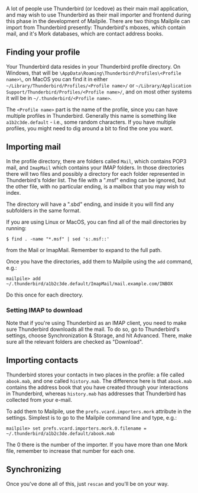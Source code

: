 A lot of people use Thunderbird (or Icedove) as their main mail application, and may wish to use Thunderbird as their mail importer and frontend during this phase in the development of Mailpile. There are two things Mailpile can import from Thunderbird presently: Thunderbird's mboxes, which contain mail, and it's Mork databases, which are contact address books.

## Finding your profile
Your Thunderbird data resides in your Thunderbird profile directory. On Windows, that will be `\AppData\Roaming\Thunderbird\Profiles\<Profile name>\`, on MacOS you can find it in either `~/Library/Thunderbird/Profiles/<Profile name>/` or `~/Library/Application Support/Thunderbird/Profiles/<Profile name>/`, and on most other systems it will be in `~/.thunderbird/<Profile name>`.

The `<Profile name>` part is the name of the profile, since you can have multiple profiles in Thunderbird. Generally this name is something like `a1b2c3de.default` - i.e., some random characters. If you have multiple profiles, you might need to dig around a bit to find the one you want.

## Importing mail
In the profile directory, there are folders called `Mail`, which contains POP3 mail, and `ImapMail` which contains your IMAP folders. In those directories there will two files and possibly a directory for each folder represented in Thunderbird's folder list. The file with a ".msf" ending can be ignored, but the other file, with no particular ending, is a mailbox that you may wish to index.

The directory will have a ".sbd" ending, and inside it you will find any subfolders in the same format.

If you are using Linux or MacOS, you can find all of the mail directories by running:

    $ find . -name "*.msf" | sed 's:.msf::'

from the Mail or ImapMail. Remember to expand to the full path.

Once you have the directories, add them to Mailpile using the `add` command, e.g.:

    mailpile> add ~/.thunderbird/a1b2c3de.default/ImapMail/mail.example.com/INBOX

Do this once for each directory.

### Setting IMAP to download
Note that if you're using Thunderbird as an IMAP client, you need to make sure Thunderbird downloads all the mail. To do so, go to Thunderbird's settings, choose Synchronization & Storage, and hit Advanced. There, make sure all the relevant folders are checked as "Download".

## Importing contacts
Thunderbird stores your contacts in two places in the profile: a file called `abook.mab`, and one called `history.mab`. The difference here is that `abook.mab` contains the address book that you have created through your interactions in Thunderbird, whereas `history.mab` has addresses that Thunderbird has collected from your e-mail.

To add them to Mailpile, use the `prefs.vcard.importers.mork` attribute in the settings. Simplest is to go to the Mailpile command line and type, e.g.:

    mailpile> set prefs.vcard.importers.mork.0.filename = ~/.thunderbird/a1b2c3de.default/abook.mab

The 0 there is the number of the importer. If you have more than one Mork file, remember to increase that number for each one.

## Synchronizing
Once you've done all of this, just `rescan` and you'll be on your way.


